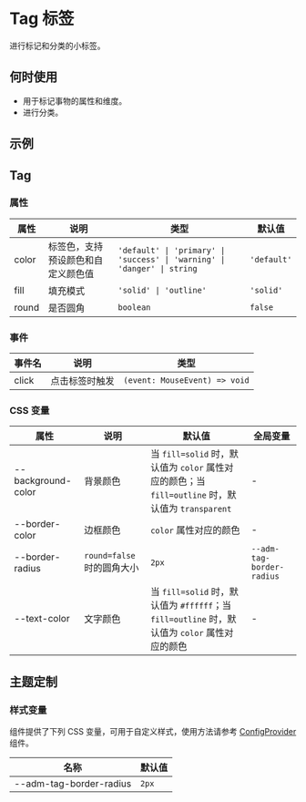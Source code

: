 # Tag 标签

进行标记和分类的小标签。

## 何时使用

- 用于标记事物的属性和维度。
- 进行分类。

## 示例

<CodeDemo title="基础用法" src="./tag/demos/demo1.vue" />

## Tag

### 属性

| 属性 | 说明 | 类型 | 默认值 |
| --- | --- | --- | --- |
| color | 标签色，支持预设颜色和自定义颜色值 | `'default' \| 'primary' \| 'success' \| 'warning' \| 'danger' \| string` | `'default'` |
| fill | 填充模式 | `'solid' \| 'outline'` | `'solid'` |
| round | 是否圆角 | `boolean` | `false` |

### 事件

| 事件名 | 说明 | 类型 |
| --- | --- | --- |
| click | 点击标签时触发 | `(event: MouseEvent) => void` |

### CSS 变量

| 属性 | 说明 | 默认值 | 全局变量 |
| --- | --- | --- | --- |
| --background-color | 背景颜色 | 当 `fill=solid` 时，默认值为 `color` 属性对应的颜色；当 `fill=outline` 时，默认值为 `transparent` | - |
| --border-color | 边框颜色 | `color` 属性对应的颜色 | - |
| --border-radius | `round=false` 时的圆角大小 | `2px` | `--adm-tag-border-radius` |
| --text-color | 文字颜色 | 当 `fill=solid` 时，默认值为 `#ffffff`；当 `fill=outline` 时，默认值为 `color` 属性对应的颜色 | - |

## 主题定制

### 样式变量

组件提供了下列 CSS 变量，可用于自定义样式，使用方法请参考 [ConfigProvider](/zh/components/config-provider) 组件。

| 名称 | 默认值 |
| --- | --- |
| --adm-tag-border-radius | `2px` |